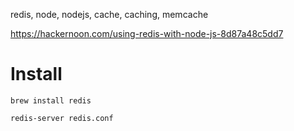 redis, node, nodejs, cache, caching, memcache

https://hackernoon.com/using-redis-with-node-js-8d87a48c5dd7

# Install

    brew install redis

    redis-server redis.conf
